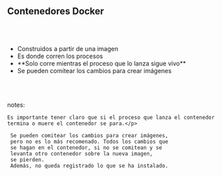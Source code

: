 ## Contenedores Docker
<br><br>

<ul>
    <li class="fragment">Construidos a partir de una imagen</li>
    <li class="fragment">Es donde corren los procesos</li>
    <li class="fragment">**Solo corre mientras el proceso que lo lanza sigue vivo**</li>
    <li class="fragment">Se pueden comitear los cambios para crear imágenes</li>
</ul>

<br><br>

notes:

    Es importante tener claro que si el proceso que lanza el contenedor 
    termina o muere el contenedor se para.</p>
     
     Se pueden comitear los cambios para crear imágenes,
     pero no es lo más recomenado. Todos los cambios que
     se hagan en el contenedor, si no se comitean y se 
     levanta otro contenedor sobre la nueva imagen, 
     se pierden.
     Además, no queda registrado lo que se ha instalado.
     
     